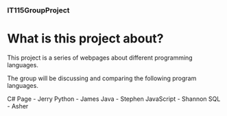 ### IT115GroupProject
# What is this project about?
This project is a series of webpages about different programming languages.

The group will be discussing and comparing the following program languages.

C# Page - Jerry
Python - James
Java - Stephen
JavaScript - Shannon
SQL - Asher

